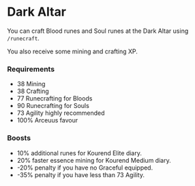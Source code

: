 # Dark Altar

You can craft Blood runes and Soul runes at the Dark Altar using `/runecraft`.

You also receive some mining and crafting XP.

### Requirements

* 38 Mining
* 38 Crafting
* 77 Runecrafting for Bloods
* 90 Runecrafting for Souls
* 73 Agility highly recommended
* 100% Arceuus favour

### Boosts

* 10% additional runes for Kourend Elite diary.
* 20% faster essence mining for Kourend Medium diary.
* \-20% penalty if you have no Graceful equipped.
* \-35% penalty if you have less than 73 Agility.
